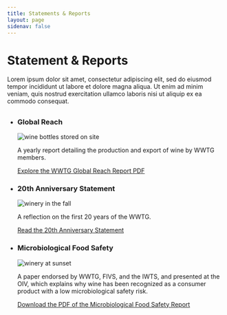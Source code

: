 ```yaml
---
title: Statements & Reports
layout: page
sidenav: false
---
```

# Statement & Reports
<p>Lorem ipsum dolor sit amet, consectetur adipiscing elit, sed do eiusmod tempor incididunt ut labore et dolore magna aliqua. Ut enim ad minim veniam, quis nostrud exercitation ullamco laboris nisi ut aliquip ex ea commodo consequat. </p>

<h2 class="site-preview-heading"></h2>
<ul class="usa-card-group">
  <li class="usa-card usa-card--flag desktop:grid-col-6">
    <div class="usa-card__container">
      <div class="usa-card__header">
        <h3 class="usa-card__heading">Global Reach</h3>
      </div>
      <div class="usa-card__media usa-card__media--inset">
        <div class="usa-card__img">
            <img src="{{site.baseurl}}/assets/uploads/wine-bottles.jpg"
            alt="wine bottles stored on site"
          />
        </div>
      </div>
      <div class="usa-card__body">
        <p>A yearly report detailing the production and export of wine by WWTG members.</p>
      </div>
      <div class="usa-card__footer">
        <a class="usa-button" href="{{site.baseurl}}/assets/uploads/2021-presentation.pdf">Explore the WWTG Global Reach Report PDF</a>
      </div>
    </div>
  </li>
  <li class="usa-card usa-card--flag desktop:grid-col-6">
    <div class="usa-card__container">
      <div class="usa-card__header">
        <h3 class="usa-card__heading">20th Anniversary Statement</h3>
      </div>
      <div class="usa-card__media usa-card__media--inset">
        <div class="usa-card__img">
          <img
            src="{{site.baseurl}}/assets/uploads/20-hero.jpg"
            alt="winery in the fall"
          />
        </div>
      </div>
      <div class="usa-card__body">
        <p>A reflection on the first 20 years of the WWTG.</p>
      </div>
      <div class="usa-card__footer">
       <a class="usa-button" href="{{site.baseurl}}/twenty-yr-statement/">Read the 20th Anniversary Statement</a>
      </div>
    </div>
  </li>
</ul>

<h3 class="site-preview-heading"></h3>
<ul class="usa-card-group">
  <li class="usa-card usa-card--flag desktop:grid-col-6">
    <div class="usa-card__container">
      <div class="usa-card__header">
        <h3 class="usa-card__heading">Microbiological Food Safety</h3>
      </div>
     <div class="usa-card__media usa-card__media--inset">
        <div class="usa-card__img">
           <img src="{{site.baseurl}}/assets/uploads/field.jpg"
            alt="winery at sunset"
          />
        </div>
      </div>
      <div class="usa-card__body">
        <p>A paper endorsed by WWTG, FIVS, and the IWTS, and presented at the OIV, which explains why wine has been recognized as a consumer product with a low microbiological safety risk.</p>
      </div>
      <div class="usa-card__footer">
        <a class="usa-button" href="{{site.baseurl}}/assets/uploads/microbiological-food-safety.pdf">Download the PDF of the Microbiological Food Safety Report</a>
      </div>
    </div>
  </li>

</ul>


